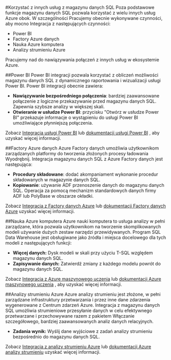 <properties
   pageTitle="Tworzenie rozwiązań zintegrowane z magazynu danych SQL | Microsoft Azure"
   description="Narzędzia i partnerom rozwiązań, które zostały zintegrowane z magazynu danych SQL. "
   services="sql-data-warehouse"
   documentationCenter="NA"
   authors="lodipalm"
   manager="barbkess"
   editor=""/>

<tags
   ms.service="sql-data-warehouse"
   ms.devlang="NA"
   ms.topic="article"
   ms.tgt_pltfrm="NA"
   ms.workload="data-services"
   ms.date="05/31/2016"
   ms.author="lodipalm;barbkess;sonyama"/>

#<a name="leverage-other-services-with-sql-data-warehouse"></a>Korzystać z innych usług z magazynu danych SQL
Poza podstawowe funkcje magazynu danych SQL pozwala korzystać z wielu innych usług Azure obok.  W szczególności Pracujemy obecnie wykonywane czynności, aby mocno Integracja z następujących czynności:

+ Power BI
+ Factory Azure danych
+ Nauka Azure komputera
+ Analizy strumieniu Azure

Pracujemy nad do nawiązywania połączeń z innych usług w ekosystemie Azure.

##<a name="power-bi"></a>Power BI
Power BI integracji pozwala korzystać z obliczeń możliwości magazynu danych SQL z dynamicznego raportowania i wizualizacji usługi Power BI. Power BI integracji obecnie zawiera:

+ **Nawiązywanie bezpośredniego połączenia**: bardziej zaawansowane połączenie z logiczne przekazywanie przed magazynu danych SQL.  Zapewnia szybsze analizy w większej skali.
+ **Otwieranie w usłudze Power BI**: przycisku "Otwórz w usłudze Power BI" przekazuje informacje o wystąpieniu do usługi Power BI umożliwiające płynniejszą połączenia.

Zobacz [Integracja usługi Power BI](./sql-data-warehouse-integrate-power-bi.md) lub [dokumentacji usługi Power BI](http://blogs.msdn.com/b/powerbi/archive/2015/06/24/exploring-azure-sql-data-warehouse-with-power-bi.aspx) , aby uzyskać więcej informacji.

##<a name="azure-data-factory"></a>Factory Azure danych
Azure Factory danych umożliwia użytkownikom zarządzanych platformy do tworzenia złożonych procesy ładowania Wyodrębnij.  Integracja magazynu danych SQL z Azure Factory danych jest następująca:

+ **Procedury składowane**: dodać akompaniament wykonanie procedur składowanych w magazynie danych SQL.
+ **Kopiowanie**: używanie ADF przenoszenie danych do magazynu danych SQL.  Operacja za pomocą mechanizm standardowych danych firmy ADF lub PolyBase w obszarze okładki. 

Zobacz [Integracja z Factory danych Azure](./sql-data-warehouse-integrate-azure-data-factory.md) lub [dokumentacji Factory danych Azure](https://azure.microsoft.com/documentation/services/data-factory/) uzyskać więcej informacji.

##<a name="azure-machine-learning"></a>Nauka Azure komputera
Azure nauki komputera to usługa analizy w pełni zarządzane, która pozwala użytkownikom na tworzenie skomplikowanych modeli używanie dużych zestaw narzędzi przewidywanych.  Program SQL Data Warehouse jest obsługiwane jako źródła i miejsca docelowego dla tych modeli z następujących funkcji:

+ **Więcej danych:** Dysk modeli w skali przy użyciu T-SQL względem magazynu danych SQL.
+ **Zapisywanie danych:** Zatwierdź zmiany z każdego modelu powrót do magazynu danych SQL.

Zobacz [Integracja z Azure maszynowego uczenia](./sql-data-warehouse-integrate-azure-machine-learning.md) lub [dokumentacji Azure maszynowego uczenia](https://azure.microsoft.com/services/machine-learning/) , aby uzyskać więcej informacji.

##<a name="azure-stream-analytics"></a>Analizy strumieniu Azure
Azure analizy strumieniu jest złożone, w pełni zarządzane infrastruktury przetwarzania i przez inne dane zdarzenia wygenerowane z Centrum zdarzeń Azure.  Integracja z magazynu danych SQL umożliwia strumieniowe przesyłanie danych w celu efektywnego przetwarzane i przechowywane razem z pakietem Włączanie szczegółowego, bardziej zaawansowanych analiz danych relacyjnych.  

+ **Zadania wynik:** Wyślij dane wyjściowe z zadań analizy strumieniu bezpośrednio do magazynu danych SQL.

Zobacz [Integracja z analizy strumieniu Azure](./sql-data-warehouse-integrate-azure-stream-analytics.md) lub [dokumentacji Azure analizy strumieniu](https://azure.microsoft.com/documentation/services/stream-analytics/) uzyskać więcej informacji.

<!--Image references-->

<!--Article references-->
[development overview]: sql-data-warehouse-overview-develop/

[Azure Data Factory]: sql-data-warehouse-integrate-azure-data-factory.md
[Azure Machine Learning]: sql-data-warehouse-integrate-azure-machine-learning.md
[Azure Stream Analytics]: sql-data-warehouse-integrate-azure-stream-analytics.md
[Power BI]: sql-data-warehouse-integrate-power-bi.md
[Partners]: sql-data-warehouse-partner-business-intelligence.md

<!--MSDN references-->

<!--Other Web references-->

